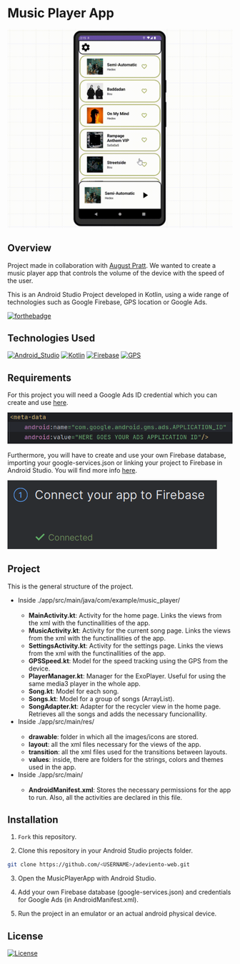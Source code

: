 # Music Player App

![App Demo](./media/preview.gif)

## Overview

Project made in collaboration with [August Pratt](https://github.com/jpratt21). We wanted to create a music player app that controls the volume of the device with the speed of the user. 

This is an Android Studio Project developed in Kotlin, using a wide range of technologies such as Google Firebase, GPS location or Google Ads.   

[![forthebadge](https://img.shields.io/badge/TRY%20THE-DEMO-blue?style=for-the-badge&logoColor=white&labelColor=%23545454&color=%238983e6)](https://appetize.io/app/2va72f4rcuub446rz5mn22ve6m?device=pixel7pro&osVersion=13.0)

## Technologies Used

[![Android_Studio](https://img.shields.io/badge/ANDROID_STUDIO-%234fae53?style=for-the-badge&logo=androidstudio&logoColor=white&labelColor=black)](https://developer.android.com/)
[![Kotlin](https://img.shields.io/badge/KOTLIN-%237f52ff?style=for-the-badge&logo=kotlin&logoColor=white&labelColor=black)](https://kotlinlang.org/)
[![Firebase](https://img.shields.io/badge/FIREBASE-%23FFCA28?style=for-the-badge&logo=firebase&logoColor=white&labelColor=black&color=%23FFCA28)](https://firebase.google.com/)
[![GPS](https://img.shields.io/badge/GPS-%4285F4?style=for-the-badge&logo=googlemaps&logoColor=white&labelColor=black)]()

## Requirements

For this project you will need a Google Ads ID credential which you can create and use [here](https://apps.admob.com/).

![Google Ads ID](media/Google_Ads_ID.png)

Furthermore, you will have to create and use your own Firebase database, importing your google-services.json or linking your project to Firebase in Android Studio. You will find more info [here](https://firebase.google.com/docs/android/setup).

![Connect to Firebase](media/Connect_Firebase.png)

## Project

This is the general structure of the project.

<ul>
  <li>
    Inside ./app/src/main/java/com/example/music_player/
    <br>
    <br>
    <ul>
      <li><b>MainActivity.kt</b>: Activity for the home page. Links the views from the xml with the functinallities of the app.</li>
      <li><b>MusicActivity.kt</b>: Activity for the current song page. Links the views from the xml with the functinallities of the app.</li>
      <li><b>SettingsActivity.kt</b>: Activity for the settings page. Links the views from the xml with the functinallities of the app.</li>
      <li><b>GPSSpeed.kt</b>: Model for the speed tracking using the GPS from the device.</li>
      <li><b>PlayerManager.kt</b>: Manager for the ExoPlayer. Useful for using the same media3 player in the whole app.</li>
      <li><b>Song.kt</b>: Model for each song.</li>
      <li><b>Songs.kt</b>: Model for a group of songs (ArrayList).</li>
      <li><b>SongAdapter.kt</b>: Adapter for the recycler view in the home page. Retrieves all the songs and adds the necessary funcionallity.</li>
    </ul>
  </li>
  <li>
    Inside ./app/src/main/res/
    <br>
    <br>
    <ul>
      <li><b>drawable</b>: folder in which all the images/icons are stored.</li>
      <li><b>layout</b>: all the xml files necessary for the views of the app.</li>
      <li><b>transition</b>: all the xml files used for the transitions between layouts.</li>
      <li><b>values</b>: inside, there are folders for the strings, colors and themes used in the app.</li>
    </ul>
  </li>
  <li>
    Inside ./app/src/main/
    <br>
    <br>
    <ul>
      <li><b>AndroidManifest.xml</b>: Stores the necessary permissions for the app to run. Also, all the activities are declared in this file.</li>
    </ul>
  </li>
</ul>





## Installation

1. `Fork` this repository.
   
2. Clone this repository in your Android Studio projects folder.
```bash 
git clone https://github.com/<USERNAME>/adeviento-web.git
```

3. Open the MusicPlayerApp with Android Studio.

4. Add your own Firebase database (google-services.json) and credentials for Google Ads (in AndroidManifest.xml). 

5. Run the project in an emulator or an actual android physical device.

## License

[![License](https://img.shields.io/badge/LICENSE-MIT-%23FFCA28?style=for-the-badge&logoColor=white&labelColor=black&color=%23808080
)](LICENSE)
